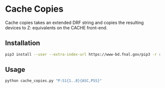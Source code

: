 # Cache Copies

Cache copies takes an extended DRF string and copies the resulting devices to Z: equivalents on the CACHE front-end.

## Installation

```bash
pip3 install --user --extra-index-url https://www-bd.fnal.gov/pip3 -r requirements.txt
```

## Usage

```bash
python cache_copies.py "P:S1{1..8}{ASC,PSS}"
```
